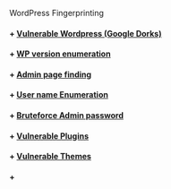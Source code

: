 WordPress Fingerprinting
 #### + [     Vulnerable Wordpress (Google Dorks)](https://github.com/sarathlalup/Cyber-security/blob/master/Google%20Dorks/Vulnerable%20Wordpress.md )
 #### + [     WP version enumeration]( )
 #### + [     Admin page finding]( )
 #### + [     User name Enumeration]( )
 #### + [     Bruteforce Admin password]( )
 #### + [     Vulnerable Plugins]( )
 #### + [     Vulnerable Themes]( )
 #### + [     ]( )
 
 
